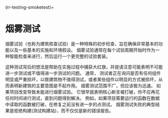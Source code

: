 (rr-testing-smoketest)=
# 烟雾测试

烟雾试验（也称为建筑核查试验）是一种特殊的初步检查，旨在确保非常基本的功能以及一些基本的实施和环境假设。 烟雾试验通常在每个试验周期开始时作为一种智能检查来进行，然后运行一个更完整的试验套装。

这种测试背后的想法是帮助在实施过程中捕获大红旗，并提请注意可能表明不可能进一步测试或不值得进一步测试的问题。 通常， 测试者正在询问是否有任何组件明显或严重损坏，以致建筑物不值得测试，或者某些组件以明显的方式被损坏，从而表明新建筑的主要意图是不起作用。 烟雾测试范围不广，但应该极为迅速。 如果项目改变导致未能进行烟雾试验。 它很早就表明核心断言被打破，你不应再花任何时间进行测试，直到问题得到解决。 例如，如果项目需要运行的函数在数据中读取的函数被打破，在修复之前没有进一步的点测试。 烟雾测试失败的典型结果是拒绝构建(测试构建站)，而不仅仅是新的错误报告。
